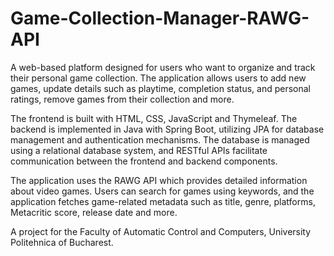 # Game-Collection-Manager-RAWG-API
A web-based platform designed for users who want to organize and track their personal game collection. The application allows users to add new games, update details such as playtime, completion status, and personal ratings, remove games from their collection and more.

The frontend is built with HTML, CSS, JavaScript and Thymeleaf. The backend is implemented in Java with Spring Boot, utilizing JPA for database management and authentication mechanisms. The database is managed using a relational database system, and RESTful APIs facilitate communication between the frontend and backend components.

The application uses the RAWG API which provides detailed information about video games. Users can search for games using keywords, and the application fetches game-related metadata such as title, genre, platforms, Metacritic score, release date and more.

A project for the Faculty of Automatic Control and Computers, University Politehnica of Bucharest.
